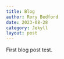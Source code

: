 ```yaml
---
title: Blog
author: Rory Bedford
date: 2023-08-28
category: Jekyll
layout: post
---
```

First blog post test.

